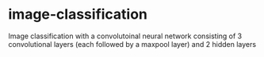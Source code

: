 # image-classification
Image classification with a convolutoinal neural network consisting of 3 convolutional layers (each followed by a maxpool layer) and 2 hidden layers
